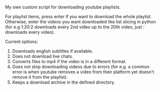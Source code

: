 My own custom script for downloading youtube playlists.

For playlist items, press enter if you want to download the whole playlist. Otherwise, enter
the videos you want downloaded like list slicing in python (for e.g 1:20:2 downloads every
2nd video up to the 20th video, just : downloads every video).

Current options:
1) Downloads english subtitles if available.
2) Does not download live chats.
3) Converts files to mp4 if the video is in a different format.
4) Does not stop downloading videos due to errors (for e.g. a common error is when
youtube removes a video from their platform yet doesn't remove it from the playlist).
5) Keeps a download archive in the defined directory.
